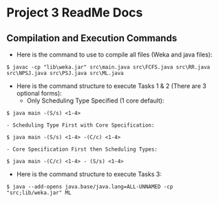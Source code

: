 # Project 3 ReadMe Docs

## Compilation and Execution Commands
- Here is the command to use to compile all files (Weka and java files):
```
$ javac -cp "lib\weka.jar" src\main.java src\FCFS.java src\RR.java src\NPSJ.java src\PSJ.java src\ML.java
```

- Here is the command structure to execute Tasks 1 & 2 (There are 3 optional forms):
    - Only Scheduling Type Specified (1 core default):

```
$ java main -(S/s) <1-4>
```

    - Scheduling Type First with Core Specification:
```
$ java main -(S/s) <1-4> -(C/c) <1-4>
```


    - Core Specification First then Scheduling Types:
```
$ java main -(C/c) <1-4> - (S/s) <1-4>
```

- Here is the command structure to execute Tasks 3:
```
$ java --add-opens java.base/java.lang=ALL-UNNAMED -cp "src;lib/weka.jar" ML
```